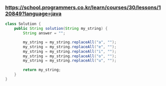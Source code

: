 ### https://school.programmers.co.kr/learn/courses/30/lessons/120849?language=java

```java
class Solution {
    public String solution(String my_string) {
        String answer = "";

        my_string = my_string.replaceAll("a", "");
        my_string = my_string.replaceAll("e", "");
        my_string = my_string.replaceAll("i", "");
        my_string = my_string.replaceAll("o", "");
        my_string = my_string.replaceAll("u", "");
          
        return my_string;
    }
}
```